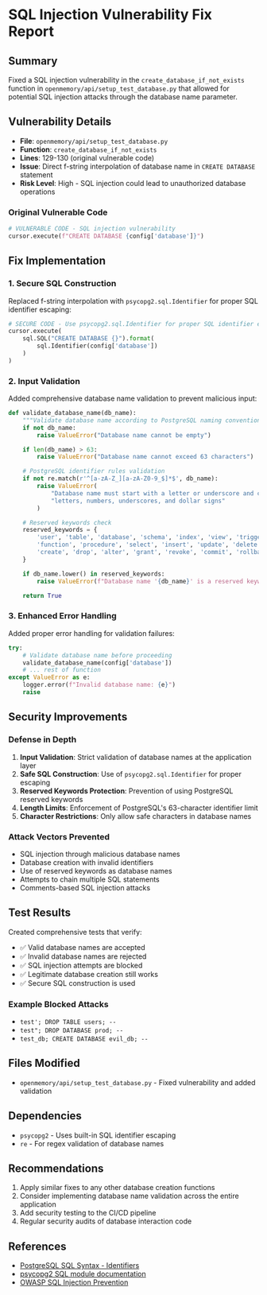 # SQL Injection Vulnerability Fix Report

## Summary
Fixed a SQL injection vulnerability in the `create_database_if_not_exists` function in `openmemory/api/setup_test_database.py` that allowed for potential SQL injection attacks through the database name parameter.

## Vulnerability Details
- **File**: `openmemory/api/setup_test_database.py`
- **Function**: `create_database_if_not_exists`
- **Lines**: 129-130 (original vulnerable code)
- **Issue**: Direct f-string interpolation of database name in `CREATE DATABASE` statement
- **Risk Level**: High - SQL injection could lead to unauthorized database operations

### Original Vulnerable Code
```python
# VULNERABLE CODE - SQL injection vulnerability
cursor.execute(f"CREATE DATABASE {config['database']}")
```

## Fix Implementation

### 1. Secure SQL Construction
Replaced f-string interpolation with `psycopg2.sql.Identifier` for proper SQL identifier escaping:

```python
# SECURE CODE - Use psycopg2.sql.Identifier for proper SQL identifier escaping
cursor.execute(
    sql.SQL("CREATE DATABASE {}").format(
        sql.Identifier(config['database'])
    )
)
```

### 2. Input Validation
Added comprehensive database name validation to prevent malicious input:

```python
def validate_database_name(db_name):
    """Validate database name according to PostgreSQL naming conventions."""
    if not db_name:
        raise ValueError("Database name cannot be empty")

    if len(db_name) > 63:
        raise ValueError("Database name cannot exceed 63 characters")

    # PostgreSQL identifier rules validation
    if not re.match(r'^[a-zA-Z_][a-zA-Z0-9_$]*$', db_name):
        raise ValueError(
            "Database name must start with a letter or underscore and contain only "
            "letters, numbers, underscores, and dollar signs"
        )

    # Reserved keywords check
    reserved_keywords = {
        'user', 'table', 'database', 'schema', 'index', 'view', 'trigger',
        'function', 'procedure', 'select', 'insert', 'update', 'delete',
        'create', 'drop', 'alter', 'grant', 'revoke', 'commit', 'rollback'
    }

    if db_name.lower() in reserved_keywords:
        raise ValueError(f"Database name '{db_name}' is a reserved keyword")

    return True
```

### 3. Enhanced Error Handling
Added proper error handling for validation failures:

```python
try:
    # Validate database name before proceeding
    validate_database_name(config['database'])
    # ... rest of function
except ValueError as e:
    logger.error(f"Invalid database name: {e}")
    raise
```

## Security Improvements

### Defense in Depth
1. **Input Validation**: Strict validation of database names at the application layer
2. **Safe SQL Construction**: Use of `psycopg2.sql.Identifier` for proper escaping
3. **Reserved Keywords Protection**: Prevention of using PostgreSQL reserved keywords
4. **Length Limits**: Enforcement of PostgreSQL's 63-character identifier limit
5. **Character Restrictions**: Only allow safe characters in database names

### Attack Vectors Prevented
- SQL injection through malicious database names
- Database creation with invalid identifiers
- Use of reserved keywords as database names
- Attempts to chain multiple SQL statements
- Comments-based SQL injection attacks

## Test Results
Created comprehensive tests that verify:
- ✅ Valid database names are accepted
- ✅ Invalid database names are rejected
- ✅ SQL injection attempts are blocked
- ✅ Legitimate database creation still works
- ✅ Secure SQL construction is used

### Example Blocked Attacks
- `test'; DROP TABLE users; --`
- `test"; DROP DATABASE prod; --`
- `test_db; CREATE DATABASE evil_db; --`

## Files Modified
- `openmemory/api/setup_test_database.py` - Fixed vulnerability and added validation

## Dependencies
- `psycopg2` - Uses built-in SQL identifier escaping
- `re` - For regex validation of database names

## Recommendations
1. Apply similar fixes to any other database creation functions
2. Consider implementing database name validation across the entire application
3. Add security testing to the CI/CD pipeline
4. Regular security audits of database interaction code

## References
- [PostgreSQL SQL Syntax - Identifiers](https://www.postgresql.org/docs/current/sql-syntax-lexical.html#SQL-SYNTAX-IDENTIFIERS)
- [psycopg2 SQL module documentation](https://www.psycopg.org/docs/sql.html)
- [OWASP SQL Injection Prevention](https://owasp.org/www-project-top-ten/2017/A1_2017-Injection)
